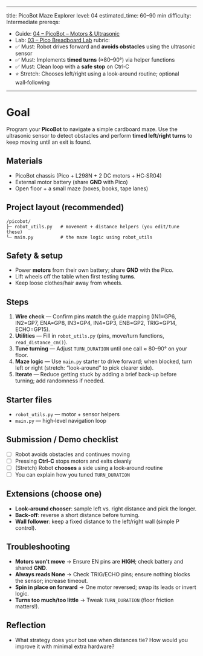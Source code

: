 
---
title: PicoBot Maze Explorer
level: 04
estimated_time: 60–90 min
difficulty: Intermediate
prereqs:
  - Guide: [04 – PicoBot – Motors & Ultrasonic](../Guides/04-picobot.md)
  - Lab: [03 – Pico Breadboard Lab](../Labs/03-pico-breadboard-lab.md)
rubric:
  - ✅ Must: Robot drives forward and **avoids obstacles** using the ultrasonic sensor
  - ✅ Must: Implements **timed turns** (≈80–90°) via helper functions
  - ✅ Must: Clean loop with a **safe stop** on Ctrl‑C
  - ⭐ Stretch: Chooses left/right using a look‑around routine; optional wall‑following
---

# Goal
Program your **PicoBot** to navigate a simple cardboard maze. Use the ultrasonic sensor to detect obstacles and perform **timed left/right turns** to keep moving until an exit is found.

## Materials
- PicoBot chassis (Pico + L298N + 2 DC motors + HC‑SR04)
- External motor battery (share **GND** with Pico)
- Open floor + a small maze (boxes, books, tape lanes)

## Project layout (recommended)
```
/picobot/
├─ robot_utils.py   # movement + distance helpers (you edit/tune these)
└─ main.py          # the maze logic using robot_utils
```

## Safety & setup
- Power **motors** from their own battery; share **GND** with the Pico.
- Lift wheels off the table when first testing **turns**.
- Keep loose clothes/hair away from wheels.

## Steps
1) **Wire check** — Confirm pins match the guide mapping (IN1=GP6, IN2=GP7, ENA=GP8, IN3=GP4, IN4=GP3, ENB=GP2, TRIG=GP14, ECHO=GP15).
2) **Utilities** — Fill in `robot_utils.py` (pins, move/turn functions, `read_distance_cm()`).
3) **Tune turning** — Adjust `TURN_DURATION` until one call ≈ 80–90° on your floor.
4) **Maze logic** — Use `main.py` starter to drive forward; when blocked, turn left or right (stretch: “look‑around” to pick clearer side).
5) **Iterate** — Reduce getting stuck by adding a brief back‑up before turning; add randomness if needed.

## Starter files
- `robot_utils.py` — motor + sensor helpers
- `main.py` — high‑level navigation loop

## Submission / Demo checklist
- [ ] Robot avoids obstacles and continues moving
- [ ] Pressing **Ctrl‑C** stops motors and exits cleanly
- [ ] (Stretch) Robot **chooses** a side using a look‑around routine
- [ ] You can explain how you tuned `TURN_DURATION`

## Extensions (choose one)
- **Look‑around chooser**: sample left vs. right distance and pick the longer.
- **Back‑off**: reverse a short distance before turning.
- **Wall follower**: keep a fixed distance to the left/right wall (simple P control).

## Troubleshooting
- **Motors won’t move** → Ensure EN pins are **HIGH**; check battery and shared **GND**.
- **Always reads None** → Check TRIG/ECHO pins; ensure nothing blocks the sensor; increase timeout.
- **Spin in place on forward** → One motor reversed; swap its leads or invert logic.
- **Turns too much/too little** → Tweak `TURN_DURATION` (floor friction matters!).

## Reflection
- What strategy does your bot use when distances tie? How would you improve it with minimal extra hardware?
